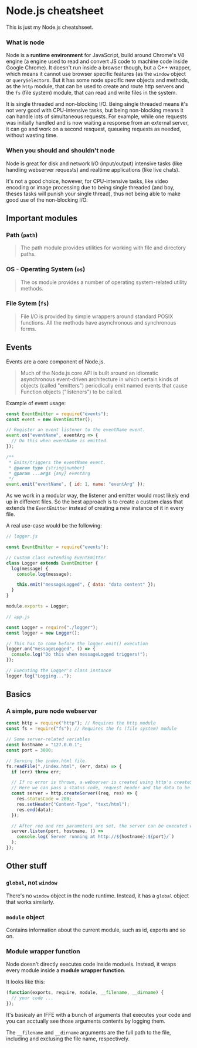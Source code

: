 # Node.js cheatsheet

This is just my Node.js cheatshseet.

### What is node

Node is a **runtime environment** for JavaScript, build around Chrome's V8 engine (a engine used to read and convert JS code to machine code inside Google Chrome). It doesn't run inside a browser though, but a C++ wrapper, which means it cannot use browser specific features (as the `window` object or `querySelector`s. But it has some node specific new objects and methods, as the `http` module, that can be used to create and route http servers and the `fs` (file system) module, that can read and write files in the system.

It is single threaded and non-blocking I/O. Being single threaded means it's not very good with CPU-intensive tasks, but being non-blocking means it can handle lots of simultaneous requests. For example, while one requests was initially handled and is now waiting a response from an external server, it can go and work on a second resquest, queueing requests as needed, without wasting time.

### When you should and shouldn't node

Node is great for disk and network I/O (input/output) intensive tasks (like handling webserver requests) and realtime applications (like live chats).

It's not a good choice, however, for CPU-intensive tasks, like video encoding or image processing due to being single threaded (and boy, theses tasks will punish your single thread), thus not being able to make good use of the non-blocking I/O.

## Important modules

### Path (`path`)

> The path module provides utilities for working with file and directory paths.

### OS - Operating System (`os`)

> The os module provides a number of operating system-related utility methods.

### File Sytem (`fs`)

> File I/O is provided by simple wrappers around standard POSIX functions. All the methods have asynchronous and synchronous forms.

## Events

Events are a core component of Node.js.

> Much of the Node.js core API is built around an idiomatic asynchronous event-driven architecture in which certain kinds of objects (called "emitters") periodically emit named events that cause Function objects ("listeners") to be called.

Example of event usage:

```js
const EventEmitter = require("events");
const event = new EventEmitter();

// Register an event listener to the eventName event.
event.on("eventName", eventArg => {
  // Do this when eventName is emitted.
});

/**
 * Emits/triggers the eventName event.
 * @param type {string|number}
 * @param ...args {any} eventArg
 */
event.emit("eventName", { id: 1, name: "eventArg" });
```

As we work in a modular way, the listener and emitter would most likely end up in different files. So the best approach is to create a custom class that extends the `EventEmitter` instead of creating a new instance of it in every file.

A real use-case would be the following:

```js
// logger.js

const EventEmitter = require("events");

// Custom class extending EventEmitter
class Logger extends EventEmitter {
  log(message) {
    console.log(message);

    this.emit("messageLogged", { data: "data content" });
  }
}

module.exports = Logger;
```

```js
// app.js

const Logger = require("./logger");
const logger = new Logger();

// This has to come before the logger.emit() execution
logger.on("messageLogged", () => {
  console.log("Do this when messageLogged triggers!");
});

// Executing the Logger's class instance
logger.log("Logging...");
```

## Basics

### A simple, pure node webserver

```js
const http = require("http"); // Requires the http module
const fs = require("fs"); // Requires the fs (file system) module

// Some server-related variables
const hostname = "127.0.0.1";
const port = 3000;

// Serving the index.html file.
fs.readFile("./index.html", (err, data) => {
  if (err) throw err;

  // If no error is thrown, a webserver is created using http's createServer() method.
  // Here we can pass a status code, request header and the data to be served.
  const server = http.createServer((req, res) => {
    res.statusCode = 200;
    res.setHeader("Content-Type", "text/html");
    res.end(data);
  });

  // After req and res parameters are set, the server can be executed with the listen() method.
  server.listen(port, hostname, () =>
    console.log(`Server running at http://${hostname}:${port}/`)
  );
});
```

## Other stuff

### `global`, not `window`

There's no `window` object in the node runtime. Instead, it has a `global` object that works similarly.

### `module` object

Contains information about the current module, such as id, exports and so on.

### Module wrapper function

Node doesn't directly executes code inside moduels. Instead, it wraps every module inside a **module wrapper function**.

It looks like this:

```js
(function(exports, require, module, __filename, __dirname) {
  // your code ...
});
```

It's basicaly an IFFE with a bunch of arguments that executes your code and you can acctually see those arguments contents by logging them.

The `__filename` and `__dirname` arguments are the full path to the file, including and exclusing the file name, respectively.
